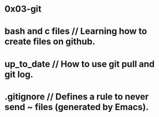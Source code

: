 # 0x03-git

# bash and c files // Learning how to create files on github.

# up_to_date // How to use git pull and git log.

# .gitignore // Defines a rule to never send ~ files (generated by Emacs).